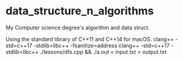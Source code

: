 # data_structure_n_algorithms

My Computer science degree's algorithm and data struct.

Using the standard library of C++11 and C++14 for macOS.
clang++ -std=c++17 -stdlib=libc++ -fsanitize=address
clang++ -std=c++17 -stdlib=libc++ ./lessons/dfs.cpp && ./a.out < input.txt > output.txt
